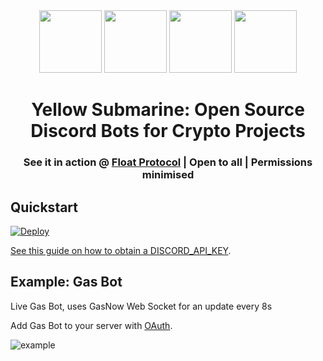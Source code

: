 <div align="center">
  <img src="https://user-images.githubusercontent.com/77080072/123562132-a18e5480-d7a4-11eb-9684-edb6be686142.png" width="100">
  <img src="https://user-images.githubusercontent.com/77080072/123562136-a7843580-d7a4-11eb-8311-f3287d1aa0fa.png" width="100">
  <img src="https://user-images.githubusercontent.com/77080072/123562141-ac48e980-d7a4-11eb-9145-a74e9a6f0bbc.png" width="100">
  <img src="https://user-images.githubusercontent.com/77080072/123562151-bbc83280-d7a4-11eb-9968-d777f3218f21.png" width="100">
</div>

<h1 align="center">
  Yellow Submarine: Open Source Discord Bots for Crypto Projects
</h1>


<h3 align="center">
  See it in action @ <a href="https://discord.gg/nVCZacJJqM">Float Protocol</a> | Open to all | Permissions minimised
</h3>

## Quickstart

<a href="https://heroku.com/deploy?template=https://github.com/floatprotocol/yellow-submarine">
<img src="https://www.herokucdn.com/deploy/button.svg" alt="Deploy">
</a>

[See this guide on how to obtain a DISCORD_API_KEY](https://github.com/reactiflux/discord-irc/wiki/Creating-a-discord-bot-&-getting-a-token).

## Example: Gas Bot
Live Gas Bot, uses GasNow Web Socket for an update every 8s

Add Gas Bot to your server with [OAuth](https://discord.com/oauth2/authorize?client_id=858714564803166248&scope=bot&permissions=67109888).

![example](https://user-images.githubusercontent.com/77080072/123562351-32b1fb00-d7a6-11eb-95fb-e7a47a17dcd5.gif)
